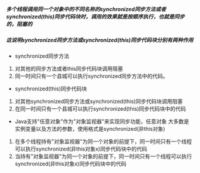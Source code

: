 ##### 多个线程调用同一个对象中的不同名称的synchronized同步方法或者synchronized(this)同步代码块时，调用的效果就是按顺序执行，也就是同步的，阻塞的
##### 这说明synchronized同步方法或synchronized(this)同步代码块分别有两种作用
- synchronized同步方法
 1. 对其他的同步方法或者this同步代码块调用阻塞
 2. 同一时间只有一个县城可以执行synchronized同步方法中的代码。
- synchronized(this)同步代码块
 1. 对其他synchronized同步方法或synchronized(this)同步代码块调用阻塞
 2. 在同一时间只有一个县城可以执行synchronized(this)同步代码块中的代码

- Java支持"任意对象"作为"对象监视器"来实现同步功能，任意对象 大多数是实例变量以及方法的参数，使用格式是synchronized(非this对象)
 1. 在多个线程持有"对象监视器"为同一个对象的前提下，同一时间只有一个线程可以执行synchronized(非this对象x)同步代码块中的代码
 2. 当持有"对象监视器"为同一个对象的前提下，同一时间只有一个线程可以执行synchronized(非this对象x)同步代码块中的代码
 